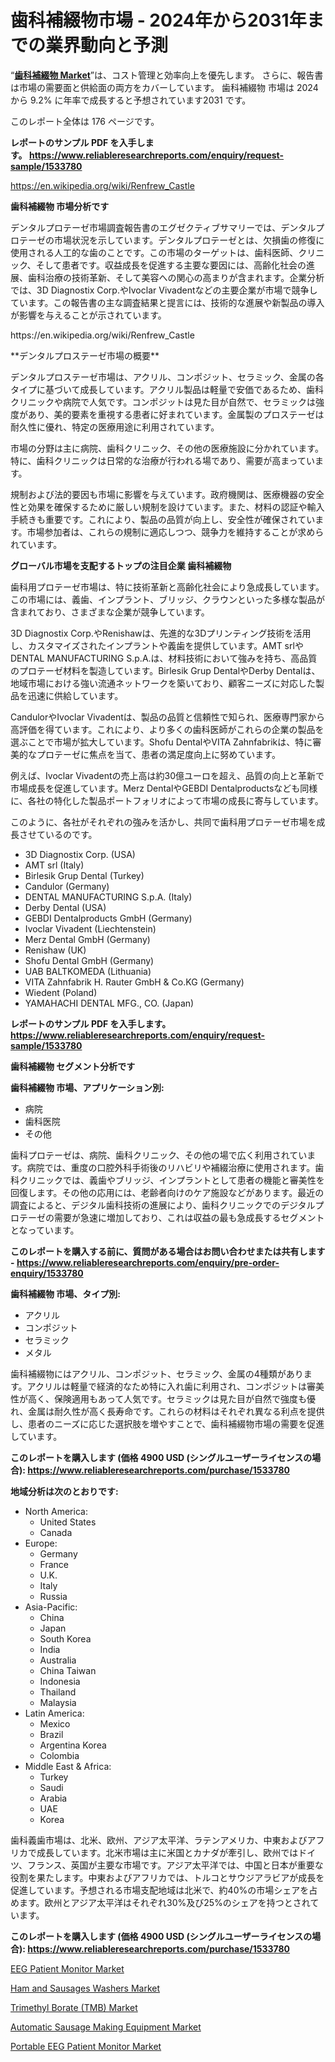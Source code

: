 <p><h1>歯科補綴物市場 - 2024年から2031年までの業界動向と予測</h1></p><p>&ldquo;<strong><a href="https://www.reliableresearchreports.com/dental-prostheses-r1533780?utm_campaign=107&utm_medium=9&utm_source=Github&utm_content=ia&utm_term=13102024&utm_id=dental-prostheses">歯科補綴物 Market</a></strong>&rdquo;は、コスト管理と効率向上を優先します。 さらに、報告書は市場の需要面と供給面の両方をカバーしています。 歯科補綴物 市場は 2024 から 9.2% に年率で成長すると予想されています2031 です。</p>
<p>このレポート全体は 176 ページです。</p>
<p><strong>レポートのサンプル PDF を入手します。&nbsp;<a href="https://www.reliableresearchreports.com/enquiry/request-sample/1533780?utm_campaign=107&utm_medium=9&utm_source=Github&utm_content=ia&utm_term=13102024&utm_id=dental-prostheses">https://www.reliableresearchreports.com/enquiry/request-sample/1533780</a></strong></p>
<p><a href="https://en.wikipedia.org/wiki/Renfrew_Castle?utm_campaign=107&utm_medium=9&utm_source=Github&utm_content=ia&utm_term=13102024&utm_id=dental-prostheses">https://en.wikipedia.org/wiki/Renfrew_Castle</a></p>
<p><strong>歯科補綴物 市場分析です</strong></p>
<p><p>デンタルプロテーゼ市場調査報告書のエグゼクティブサマリーでは、デンタルプロテーゼの市場状況を示しています。デンタルプロテーゼとは、欠損歯の修復に使用される人工的な歯のことです。この市場のターゲットは、歯科医師、クリニック、そして患者です。収益成長を促進する主要な要因には、高齢化社会の進展、歯科治療の技術革新、そして美容への関心の高まりが含まれます。企業分析では、3D Diagnostix Corp.やIvoclar Vivadentなどの主要企業が市場で競争しています。この報告書の主な調査結果と提言には、技術的な進展や新製品の導入が影響を与えることが示されています。</p></p>
<p>https://en.wikipedia.org/wiki/Renfrew_Castle</p>
<p><p>**デンタルプロステーゼ市場の概要**</p><p>デンタルプロステーゼ市場は、アクリル、コンポジット、セラミック、金属の各タイプに基づいて成長しています。アクリル製品は軽量で安価であるため、歯科クリニックや病院で人気です。コンポジットは見た目が自然で、セラミックは強度があり、美的要素を重視する患者に好まれています。金属製のプロステーゼは耐久性に優れ、特定の医療用途に利用されています。</p><p>市場の分野は主に病院、歯科クリニック、その他の医療施設に分かれています。特に、歯科クリニックは日常的な治療が行われる場であり、需要が高まっています。</p><p>規制および法的要因も市場に影響を与えています。政府機関は、医療機器の安全性と効果を確保するために厳しい規制を設けています。また、材料の認証や輸入手続きも重要です。これにより、製品の品質が向上し、安全性が確保されています。市場参加者は、これらの規制に適応しつつ、競争力を維持することが求められています。</p></p>
<p><strong>グローバル市場を支配するトップの注目企業 歯科補綴物</strong></p>
<p><p>歯科用プロテーゼ市場は、特に技術革新と高齢化社会により急成長しています。この市場には、義歯、インプラント、ブリッジ、クラウンといった多様な製品が含まれており、さまざまな企業が競争しています。</p><p>3D Diagnostix Corp.やRenishawは、先進的な3Dプリンティング技術を活用し、カスタマイズされたインプラントや義歯を提供しています。AMT srlやDENTAL MANUFACTURING S.p.A.は、材料技術において強みを持ち、高品質のプロテーゼ材料を製造しています。Birlesik Grup DentalやDerby Dentalは、地域市場における強い流通ネットワークを築いており、顧客ニーズに対応した製品を迅速に供給しています。</p><p>CandulorやIvoclar Vivadentは、製品の品質と信頼性で知られ、医療専門家から高評価を得ています。これにより、より多くの歯科医師がこれらの企業の製品を選ぶことで市場が拡大しています。Shofu DentalやVITA Zahnfabrikは、特に審美的なプロテーゼに焦点を当て、患者の満足度向上に努めています。</p><p>例えば、Ivoclar Vivadentの売上高は約30億ユーロを超え、品質の向上と革新で市場成長を促進しています。Merz DentalやGEBDI Dentalproductsなども同様に、各社の特化した製品ポートフォリオによって市場の成長に寄与しています。</p><p>このように、各社がそれぞれの強みを活かし、共同で歯科用プロテーゼ市場を成長させているのです。</p></p>
<p><ul><li>3D Diagnostix Corp. (USA)</li><li>AMT srl (Italy)</li><li>Birlesik Grup Dental (Turkey)</li><li>Candulor (Germany)</li><li>DENTAL MANUFACTURING S.p.A. (Italy)</li><li>Derby Dental (USA)</li><li>GEBDI Dentalproducts GmbH (Germany)</li><li>Ivoclar Vivadent (Liechtenstein)</li><li>Merz Dental GmbH (Germany)</li><li>Renishaw (UK)</li><li>Shofu Dental GmbH (Germany)</li><li>UAB BALTKOMEDA (Lithuania)</li><li>VITA Zahnfabrik H. Rauter GmbH & Co.KG (Germany)</li><li>Wiedent (Poland)</li><li>YAMAHACHI DENTAL MFG., CO. (Japan)</li></ul></p>
<p><strong>レポートのサンプル PDF を入手します。 <a href="https://www.reliableresearchreports.com/enquiry/request-sample/1533780?utm_campaign=107&utm_medium=9&utm_source=Github&utm_content=ia&utm_term=13102024&utm_id=dental-prostheses">https://www.reliableresearchreports.com/enquiry/request-sample/1533780</a></strong></p>
<p><strong>歯科補綴物 セグメント分析です</strong></p>
<p><strong>歯科補綴物 市場、アプリケーション別:</strong></p>
<p><ul><li>病院</li><li>歯科医院</li><li>その他</li></ul></p>
<p><p>歯科プロテーゼは、病院、歯科クリニック、その他の場で広く利用されています。病院では、重度の口腔外科手術後のリハビリや補綴治療に使用されます。歯科クリニックでは、義歯やブリッジ、インプラントとして患者の機能と審美性を回復します。その他の応用には、老齢者向けのケア施設などがあります。最近の調査によると、デジタル歯科技術の進展により、歯科クリニックでのデジタルプロテーゼの需要が急速に増加しており、これは収益の最も急成長するセグメントとなっています。</p></p>
<p><strong>このレポートを購入する前に、質問がある場合はお問い合わせまたは共有します - <a href="https://www.reliableresearchreports.com/enquiry/pre-order-enquiry/1533780?utm_campaign=107&utm_medium=9&utm_source=Github&utm_content=ia&utm_term=13102024&utm_id=dental-prostheses">https://www.reliableresearchreports.com/enquiry/pre-order-enquiry/1533780</a></strong></p>
<p><strong>歯科補綴物 市場、タイプ別:</strong></p>
<p><ul><li>アクリル</li><li>コンポジット</li><li>セラミック</li><li>メタル</li></ul></p>
<p><p>歯科補綴物にはアクリル、コンポジット、セラミック、金属の4種類があります。アクリルは軽量で経済的なため特に入れ歯に利用され、コンポジットは審美性が高く、保険適用もあって人気です。セラミックは見た目が自然で強度も優れ、金属は耐久性が高く長寿命です。これらの材料はそれぞれ異なる利点を提供し、患者のニーズに応じた選択肢を増やすことで、歯科補綴物市場の需要を促進しています。</p></p>
<p><strong>このレポートを購入します (価格 4900 USD (シングルユーザーライセンスの場合): <a href="https://www.reliableresearchreports.com/purchase/1533780?utm_campaign=107&utm_medium=9&utm_source=Github&utm_content=ia&utm_term=13102024&utm_id=dental-prostheses">https://www.reliableresearchreports.com/purchase/1533780</a></strong></p>
<p><strong>地域分析は次のとおりです:</strong></p>
<p><ul>
    <li>
        North America:
        <ul>
            <li>United States</li>
            <li>Canada</li>
        </ul>
    </li>
    <li>
        Europe:
        <ul>
            <li>Germany</li>
            <li>France</li>
            <li>U.K.</li>
            <li>Italy</li>
            <li>Russia</li>
        </ul>
    </li>
    <li>
        Asia-Pacific:
        <ul>
            <li>China</li>
            <li>Japan</li>
            <li>South Korea</li>
            <li>India</li>
            <li>Australia</li>
            <li>China Taiwan</li>
            <li>Indonesia</li>
            <li>Thailand</li>
            <li>Malaysia</li>
        </ul>
    </li>
    <li>
        Latin America:
        <ul>
            <li>Mexico</li>
            <li>Brazil</li>
            <li>Argentina Korea</li>
            <li>Colombia</li>
        </ul>
    </li>
    <li>
        Middle East & Africa:
        <ul>
            <li>Turkey</li>
            <li>Saudi</li>
            <li>Arabia</li>
            <li>UAE</li>
            <li>Korea</li>
        </ul>
    </li>
    </ul></p>
<p><p>歯科義歯市場は、北米、欧州、アジア太平洋、ラテンアメリカ、中東およびアフリカで成長しています。北米市場は主に米国とカナダが牽引し、欧州ではドイツ、フランス、英国が主要な市場です。アジア太平洋では、中国と日本が重要な役割を果たします。中東およびアフリカでは、トルコとサウジアラビアが成長を促進しています。予想される市場支配地域は北米で、約40%の市場シェアを占めます。欧州とアジア太平洋はそれぞれ30%及び25%のシェアを持つとされています。</p></p>
<p><strong>このレポートを購入します (価格 4900 USD (シングルユーザーライセンスの場合): <a href="https://www.reliableresearchreports.com/purchase/1533780?utm_campaign=107&utm_medium=9&utm_source=Github&utm_content=ia&utm_term=13102024&utm_id=dental-prostheses">https://www.reliableresearchreports.com/purchase/1533780</a></strong></p>
<p><p><a href="https://github.com/delorasywf/Market-Research-Report-List-1/blob/main/eeg-patient-monitor-market.md?utm_campaign=107&utm_medium=9&utm_source=Github&utm_content=ia&utm_term=13102024&utm_id=dental-prostheses">EEG Patient Monitor Market</a></p><p><a href="https://www.linkedin.com/pulse/digital-transformation-ham-sausages-washers-industry-a5jvc?utm_campaign=107&utm_medium=9&utm_source=Github&utm_content=ia&utm_term=13102024&utm_id=dental-prostheses">Ham and Sausages Washers Market</a></p><p><a href="https://www.linkedin.com/pulse/in-depth-analysis-global-trimethyl-borate-tmb-market-scope-its-xdsle?utm_campaign=107&utm_medium=9&utm_source=Github&utm_content=ia&utm_term=13102024&utm_id=dental-prostheses">Trimethyl Borate (TMB) Market</a></p><p><a href="https://www.linkedin.com/pulse/global-automatic-sausage-making-equipment-market-opportunities-facyc?utm_campaign=107&utm_medium=9&utm_source=Github&utm_content=ia&utm_term=13102024&utm_id=dental-prostheses">Automatic Sausage Making Equipment Market</a></p><p><a href="https://github.com/KejsiLoshi121/Market-Research-Report-List-1/blob/main/portable-eeg-patient-monitor-market.md?utm_campaign=107&utm_medium=9&utm_source=Github&utm_content=ia&utm_term=13102024&utm_id=dental-prostheses">Portable EEG Patient Monitor Market</a></p></p>